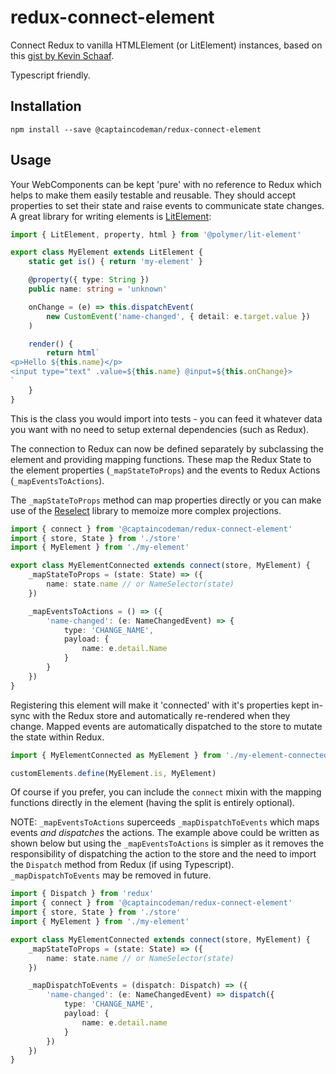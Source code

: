 # redux-connect-element

Connect Redux to vanilla HTMLElement (or LitElement) instances, based on this
[gist by Kevin Schaaf](https://gist.github.com/kevinpschaaf/995c9d1fd0f58fe021b174c4238b38c3).

Typescript friendly.

## Installation

    npm install --save @captaincodeman/redux-connect-element

## Usage

Your WebComponents can be kept 'pure' with no reference to Redux which helps to
make them easily testable and reusable. They should accept properties to set their
state and raise events to communicate state changes. A great library for writing
elements is [LitElement](https://github.com/Polymer/lit-element):

```ts
import { LitElement, property, html } from '@polymer/lit-element'

export class MyElement extends LitElement {
    static get is() { return 'my-element' }

    @property({ type: String })
    public name: string = 'unknown'

    onChange = (e) => this.dispatchEvent(
        new CustomEvent('name-changed', { detail: e.target.value })
    )

    render() {
        return html`
<p>Hello ${this.name}</p>
<input type="text" .value=${this.name} @input=${this.onChange}>
`
    }
}
```

This is the class you would import into tests - you can feed it whatever data you
want with no need to setup external dependencies (such as Redux).

The connection to Redux can now be defined separately by subclassing the element
and providing mapping functions. These map the Redux State to the element properties
(`_mapStateToProps`) and the events to Redux Actions (`_mapEventsToActions`).

The `_mapStateToProps` method can map properties directly or you can make use of the
[Reselect](https://github.com/reduxjs/reselect) library to memoize more complex
projections.

```ts
import { connect } from '@captaincodeman/redux-connect-element'
import { store, State } from './store'
import { MyElement } from './my-element'

export class MyElementConnected extends connect(store, MyElement) {
    _mapStateToProps = (state: State) => ({
        name: state.name // or NameSelector(state)
    })

    _mapEventsToActions = () => ({
        'name-changed': (e: NameChangedEvent) => {
            type: 'CHANGE_NAME', 
            payload: { 
                name: e.detail.Name
            }
        }
    })
}
```

Registering this element will make it 'connected' with it's properties kept in-sync
with the Redux store and automatically re-rendered when they change. Mapped events
are automatically dispatched to the store to mutate the state within Redux.

```ts
import { MyElementConnected as MyElement } from './my-element-connected'

customElements.define(MyElement.is, MyElement)
```

Of course if you prefer, you can include the `connect` mixin with the mapping functions
directly in the element  (having the split is entirely optional).

NOTE: `_mapEventsToActions` superceeds `_mapDispatchToEvents` which maps events _and
dispatches_ the actions. The example above could be written as shown below but using
the `_mapEventsToActions` is simpler as it removes the responsibility of dispatching
the action to the store and the need to import the `Dispatch` method from Redux (if
using Typescript). `_mapDispatchToEvents` may be removed in future.

```ts
import { Dispatch } from 'redux'
import { connect } from '@captaincodeman/redux-connect-element'
import { store, State } from './store'
import { MyElement } from './my-element'

export class MyElementConnected extends connect(store, MyElement) {
    _mapStateToProps = (state: State) => ({
        name: state.name // or NameSelector(state)
    })

    _mapDispatchToEvents = (dispatch: Dispatch) => ({
        'name-changed': (e: NameChangedEvent) => dispatch({
            type: 'CHANGE_NAME', 
            payload: { 
                name: e.detail.name
            }
        })
    })
}
```